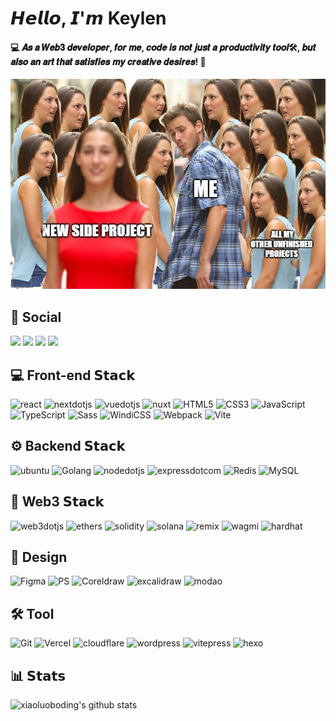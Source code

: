 # 𝙃𝙚𝙡𝙡𝙤, 𝙄'𝙢 Keylen

#### 💻 𝑨𝒔 𝒂 𝑾𝒆𝒃𝟑 𝒅𝒆𝒗𝒆𝒍𝒐𝒑𝒆𝒓, 𝒇𝒐𝒓 𝒎𝒆, 𝒄𝒐𝒅𝒆 𝒊𝒔 𝒏𝒐𝒕 𝒋𝒖𝒔𝒕 𝒂 𝒑𝒓𝒐𝒅𝒖𝒄𝒕𝒊𝒗𝒊𝒕𝒚 𝒕𝒐𝒐𝒍🛠️, 𝒃𝒖𝒕 𝒂𝒍𝒔𝒐 𝒂𝒏 𝒂𝒓𝒕 𝒕𝒉𝒂𝒕 𝒔𝒂𝒕𝒊𝒔𝒇𝒊𝒆𝒔 𝒎𝒚 𝒄𝒓𝒆𝒂𝒕𝒊𝒗𝒆 𝒅𝒆𝒔𝒊𝒓𝒆𝒔! 🎨


![alt text](image.png)


## 👥 Social
[![](https://img.shields.io/badge/-@BiscuitCoder-%23181717?&logo=github)](https://github.com/BiscuitCoder)
[![](https://img.shields.io/badge/-@keylen1010-%23181717?&logo=x)](https://x.com/keylen1010)
[![](https://img.shields.io/badge/-kelenworks@gmail.com-EA4335?&logo=gmail&logoColor=white)](mailto:kelenworks@gmail.com)
[![](https://img.shields.io/website?color=0ab9e6&&up_message=0xspace.tech&url=https://0xspace.tech&logo=chromecast)](https://0xspace.tech)

## 💻 Front-end 𝗦𝘁𝗮𝗰𝗸

![react](https://img.shields.io/badge/React-0088CC?logo=react&logoColor=white)
![nextdotjs](https://img.shields.io/badge/Nextjs-000000?logo=nextdotjs&logoColor=white)
![vuedotjs](https://img.shields.io/badge/VUE2/3-4FC08D?logo=vuedotjs&logoColor=white)
![nuxt](https://img.shields.io/badge/Nuxt-00DC82?logo=nuxt&logoColor=white)
![HTML5](https://img.shields.io/badge/HTML5-E34F26?logo=html5&logoColor=white)
![CSS3](https://img.shields.io/badge/-CSS3-%231572B6?&logo=css3)
![JavaScript](https://img.shields.io/badge/-JavaScript-%23F7DF1C?&logo=javascript&logoColor=000000&labelColor=%23F7DF1C&color=%23FFCE5A)
![TypeScript](https://img.shields.io/badge/-TypeScript-007ACC?&logo=typescript&logoColor=white)
![Sass](https://img.shields.io/badge/-Sass-%23CC6699?&logo=sass&logoColor=ffffff)
![WindiCSS](https://img.shields.io/badge/-WindiCSS-%23000000?&logo=tailwind-css&&logoColor=48B0F1)
![Webpack](https://img.shields.io/badge/-Webpack-%232C3A42?&logo=webpack)
![Vite](https://img.shields.io/badge/-Vite-%23646CFF?&logo=vite&logoColor=ffffff)


## ⚙️ Backend 𝗦𝘁𝗮𝗰𝗸
![ubuntu](https://img.shields.io/badge/Ubuntu-E95420?logo=ubuntu&logoColor=white)
![Golang](https://img.shields.io/badge/Golang-00ADD8?logo=go&logoColor=white)
![nodedotjs](https://img.shields.io/badge/Nodejs-5FA04E?logo=nodedotjs&logoColor=white)
![expressdotcom](https://img.shields.io/badge/Express-000000?logo=express&logoColor=white)
![Redis](https://img.shields.io/badge/Redis-DC382D?logo=stackbit&logoColor=white)
![MySQL](https://img.shields.io/badge/MySQL-4479A1?logo=mysql&logoColor=white)


## 🚀 Web3 𝗦𝘁𝗮𝗰𝗸
![web3dotjs](https://img.shields.io/badge/Web3js-F16822?logo=web3dotjs&logoColor=white)
![ethers](https://img.shields.io/badge/Ethers-2535A0?logo=ethers&logoColor=white)
![solidity](https://img.shields.io/badge/Solidity-363636?logo=solidity&logoColor=white)
![solana](https://img.shields.io/badge/Solana-9945FF?logo=solana&logoColor=white)
![remix](https://img.shields.io/badge/Remix-000000?logo=remix&logoColor=white)
![wagmi](https://img.shields.io/badge/Wagmi-000000?logo=wagmi&logoColor=white)
![hardhat](https://img.shields.io/badge/Hardhat-FF9E0F?logo=ethereum&logoColor=white)

## 🎨 Design
![Figma](https://img.shields.io/badge/Figma-000000?logo=figma&logoColor=white)
![PS](https://img.shields.io/badge/Photoshop-003399?logo=phpstorm&logoColor=white)
![Coreldraw](https://img.shields.io/badge/Coreldraw-24B064?logo=coreldraw&logoColor=white)
![excalidraw](https://img.shields.io/badge/Excalidraw-6965DB?logo=excalidraw&logoColor=white)
![modao](https://img.shields.io/badge/Modao-FF0000?logo=probot&logoColor=white)


##  🛠️ Tool
![Git](https://img.shields.io/badge/-Git-%23F05032?&logo=git&logoColor=%23ffffff)
![Vercel](https://img.shields.io/badge/vercel-000000?&logo=Vercel&logoColor=white)
![cloudflare](https://img.shields.io/badge/Cloudflare-F38020?&logo=cloudflare&logoColor=white)
![wordpress](https://img.shields.io/badge/Wordpress-21759B?logo=wordpress&logoColor=white)
![vitepress](https://img.shields.io/badge/Vitepress-5C73E7?logo=vitepress&logoColor=white)
![hexo](https://img.shields.io/badge/Hexo-0E83CD?logo=hexo&logoColor=white)

## 📊 𝗦𝘁𝗮𝘁𝘀

![xiaoluoboding's github stats](https://github-readme-stats.vercel.app/api?username=BiscuitCoder&show_icons=true)
